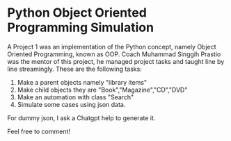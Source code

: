 # Python Object Oriented Programming Simulation

A Project 1 was an implementation of the Python concept, namely Object Oriented Programming, known as OOP. Coach Muhammad Singgih Prastio was the mentor of this project, he managed project tasks and taught line by line streamingly. These are the following tasks:

1. Make a parent objects namely "library items"
2. Make child objects they are "Book","Magazine","CD","DVD"
3. Make an automation with class "Search"
4. Simulate some cases using json data.

For dummy json, I ask a Chatgpt help to generate it. 

Feel free to comment! 
